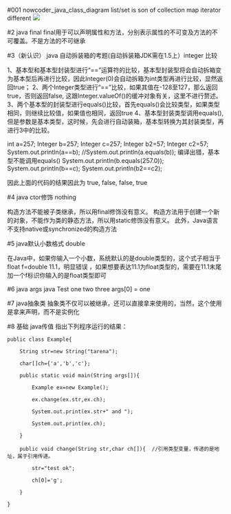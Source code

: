  

#001 nowcoder_java_class_diagram
list/set is son of collection
map
iterator different
![](https://uploadfiles.nowcoder.com/images/20170214/2193220_1487038875892_072774B6B658B3603E1AA7198722775C)

#2 java final
final用于可以声明属性和方法，分别表示属性的不可变及方法的不可覆盖。不是方法的不可继承 

#3（新认识） java 自动拆装箱的考题(自动拆装箱JDK需在1.5上）integer 比较

 1、基本型和基本型封装型进行“==”运算符的比较，基本型封装型将会自动拆箱变为基本型后再进行比较，因此Integer(0)会自动拆箱为int类型再进行比较，显然返回true；
 2、两个Integer类型进行“==”比较，如果其值在-128至127，那么返回true，否则返回false, 这跟Integer.valueOf()的缓冲对象有关，这里不进行赘述。
 3、两个基本型的封装型进行equals()比较，首先equals()会比较类型，如果类型相同，则继续比较值，如果值也相同，返回true
 4、基本型封装类型调用equals(),但是参数是基本类型，这时候，先会进行自动装箱，基本型转换为其封装类型，再进行3中的比较。

int a=257;
 Integer b=257;
 Integer c=257;
 Integer b2=57;
 Integer c2=57;
 System.out.println(a==b);
 //System.out.println(a.equals(b));  编译出错，基本型不能调用equals()
 System.out.println(b.equals(257.0));
 System.out.println(b==c);
 System.out.println(b2==c2);

因此上面的代码的结果因此为 true, false, false, true


#4 java ctor修饰 nothing

构造方法不能被子类继承，所以用final修饰没有意义。
构造方法用于创建一个新的对象，不能作为类的静态方法，所以用static修饰没有意义。
此外，Java语言不支持native或synchronized的构造方法


#5 java默认小数格式 double

在Java中，如果你输入一个小数，系统默认的是double类型的，这个式子相当于 float f=double 11.1，明显错误
，如果想要表达11.1为float类型的，需要在11.1末尾加一个f标识你输入的是float类型即可 

#6 java args
 java Test one two three
 args[0] = one
 
#7 java抽象类
抽象类不仅可以被继承，还可以直接拿来使用的，当然，这个使用是拿来声明，而不是实例化

#8 基础 java传值
指出下列程序运行的结果： 
```
public class Example{ 

    String str=new String("tarena"); 

    char[]ch={'a','b','c'}; 

    public static void main(String args[]){ 

        Example ex=new Example(); 

        ex.change(ex.str,ex.ch); 

        System.out.print(ex.str+" and "); 

        System.out.print(ex.ch); 

    } 

    public void change(String str,char ch[]){  //引用类型变量，传递的是地址，属于引用传递。 

        str="test ok"; 

        ch[0]='g'; 

    } 

} 
```
